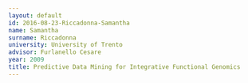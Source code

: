 ```yaml
---
layout: default 
id: 2016-08-23-Riccadonna-Samantha
name: Samantha
surname: Riccadonna
university: University of Trento
advisor: Furlanello Cesare
year: 2009
title: Predictive Data Mining for Integrative Functional Genomics
---
```

